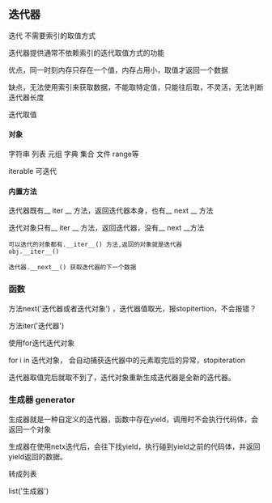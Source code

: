 ## 迭代器

迭代 不需要索引的取值方式

迭代器提供通常不依赖索引的迭代取值方式的功能



优点，同一时刻内存只存在一个值，内存占用小，取值才返回一个数据

缺点，无法使用索引来获取数据，不能取特定值，只能往后取，不灵活，无法判断迭代器长度

迭代取值

#### 对象

字符串 列表 元组 字典 集合 文件 range等 



iterable 可迭代

#### 内置方法



迭代器既有__ iter __ 方法，返回迭代器本身，也有__ next __ 方法

迭代对象只有__ iter __ 方法，返回迭代器，没有__ next __方法

```
可以迭代的对象都有.__iter__() 方法,返回的对象就是迭代器
obj.__iter__()

迭代器.__next__() 获取迭代器的下一个数据
```

### 函数

方法next('迭代器或者迭代对象') ，迭代器值取光，报stopitertion，不会报错？

方法iter('迭代器')



使用for迭代迭代对象

for i in 迭代对象， 会自动捕获迭代器中的元素取完后的异常，stopiteration





迭代器取值完后就取不到了，迭代对象重新生成迭代器是全新的迭代器。



### 生成器 generator

生成器就是一种自定义的迭代器，函数中存在yield，调用时不会执行代码体，会返回一个对象



生成器在使用netx迭代后，会往下找yield，执行碰到yield之前的代码体，并返回yield返回的数据。



转成列表

list('生成器')